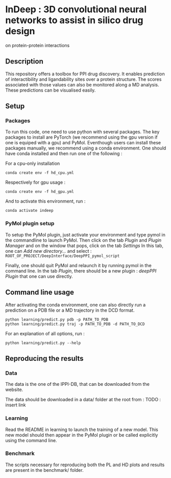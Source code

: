 # InDeep : 3D convolutional neural networks to assist in silico drug design 
on protein-protein interactions 

## Description

This repository offers a toolbox for PPI drug discovery. 
It enables prediction of interactibility and ligandability sites 
over a protein structure. 
The scores associated with those values can also be monitored along a MD analysis.
These predictions can be visualised easily.

## Setup

### Packages

To run this code, one need to use python with several packages. 
The key packages to install are PyTorch (we recommend using the gpu version if one
is equiped with a gpu) and PyMol.
Eventhough users can install these packages manually, we recommend using a conda environment.
One should have conda installed and then run one of the following :

For a cpu-only installation

`conda create env -f hd_cpu.yml`

Respectively for gpu usage :

`conda create env -f hd_gpu.yml`

And to activate this environment, run :
```
conda activate indeep
```

### PyMol plugin setup 

To setup the PyMol plugin, just activate your environment and type pymol in the 
commandline to launch PyMol.
Then click on the tab *Plugin* and *Plugin Manager* and on the window that pops, click on the tab *Settings*
In this tab, one can *Add new directory...* and select :
```ROOT_OF_PROJECT/DeepInterface/DeepPPI_pymol_script```

Finally, one should quit PyMol and relaunch it by running pymol in the command line.
In the tab *Plugin*, there should be a new plugin : *deepPPI Plugin* that one can use directly.

## Command line usage 

After activating the conda environment, one can also directly run a prediction on
a PDB file or a MD trajectory in the DCD format.
```
python learning/predict.py pdb -p PATH_TO_PDB
python learning/predict.py traj -p PATH_TO_PDB -d PATH_TO_DCD
```

For an explanation of all options, run :
```
python learning/predict.py --help
```

## Reproducing the results

### Data
The data is the one of the IPPI-DB, that can be downloaded from the website.

The data should be downloaded in a data/ folder at the root from : 
TODO : insert link

### Learning
Read the README in learning to launch the training of a new model.
This new model should then appear in the PyMol plugin or be called explicitly 
using the command line.

### Benchmark
The scripts necessary for reproducing both the PL and HD plots and results are 
present in the benchmark/ folder.





